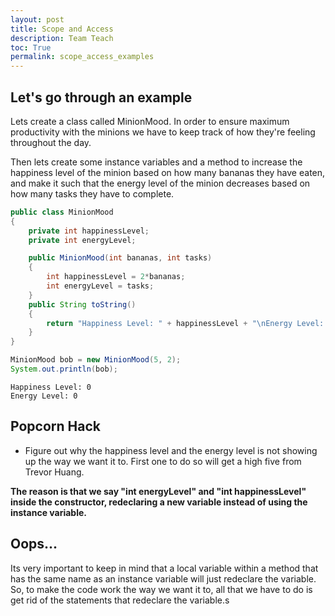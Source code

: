 ```yaml
---
layout: post
title: Scope and Access
description: Team Teach
toc: True
permalink: scope_access_examples
---
```


## Let's go through an example

Lets create a class called MinionMood. In order to ensure maximum productivity with the minions we have to keep track of how they're feeling throughout the day.

Then lets create some instance variables and a method to increase the happiness level of the minion based on how many bananas they have eaten, and make it such that the energy level of the minion decreases based on how many tasks they have to complete.


```Java
public class MinionMood
{
    private int happinessLevel;
    private int energyLevel;

    public MinionMood(int bananas, int tasks)
    {
        int happinessLevel = 2*bananas;
        int energyLevel = tasks;
    }
    public String toString()
    {
        return "Happiness Level: " + happinessLevel + "\nEnergy Level: " + energyLevel;
    }
}

MinionMood bob = new MinionMood(5, 2);
System.out.println(bob);

```

    Happiness Level: 0
    Energy Level: 0


## Popcorn Hack
- Figure out why the happiness level and the energy level is not showing up the way we want it to. First one to do so will get a high five from Trevor Huang.

**The reason is that we say "int energyLevel" and "int happinessLevel" inside the constructor, redeclaring a new variable instead of using the instance variable.**

## Oops...

Its very important to keep in mind that a local variable within a method that has the same name as an instance variable will just redeclare the variable. So, to make the code work the way we want it to, all that we have to do is get rid of the statements that redeclare the variable.s
